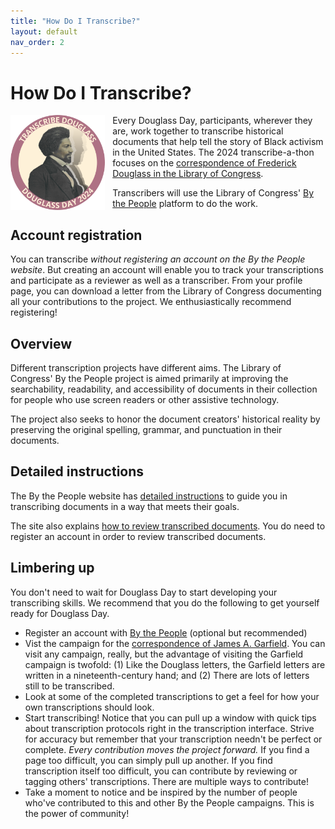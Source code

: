 ```yaml
---
title: "How Do I Transcribe?"
layout: default
nav_order: 2
---
```


# How Do I Transcribe?

<img src="assets/transcribe-douglass-2024.png" alt="Transcribe Douglass sticker showing Douglass\' face in profile" style="float: left; width: 30%; margin-right: 12px;"/>Every Douglass Day, participants, wherever they are, work together to transcribe historical documents that help tell the story of Black activism in the United States. The 2024 transcribe-a-thon focuses on the [correspondence of Frederick Douglass in the Library of Congress](https://www.loc.gov/search/?fa=partof:frederick+douglass+papers:+general+correspondence,+1841-1912).

Transcribers will use the Library of Congress' [By the People](https://crowd.loc.gov/) platform to do the work.

## Account registration

You can transcribe *without registering an account on the By the People website*. But creating an account will enable you to track your transcriptions and participate as a reviewer as well as a transcriber. From your profile page, you can download a letter from the Library of Congress documenting all your contributions to the project. We enthusiastically recommend registering!

## Overview

Different transcription projects have different aims. The Library of Congress' By the People project is aimed primarily at improving the searchability, readability, and accessibility of documents in their collection for people who use screen readers or other assistive technology.

The project also seeks to honor the document creators' historical reality by preserving the original spelling, grammar, and punctuation in their documents.

## Detailed instructions

The By the People website has [detailed instructions](https://crowd.loc.gov/get-started/how-to-transcribe/) to guide you in transcribing documents in a way that meets their goals.

The site also explains [how to review transcribed documents](https://crowd.loc.gov/get-started/how-to-review/). You do need to register an account in order to review transcribed documents.

## Limbering up

You don't need to wait for Douglass Day to start developing your transcribing skills. We recommend that you do the following to get yourself ready for Douglass Day.

- Register an account with [By the People](https://crowd.loc.gov/) (optional but recommended)
- Vist the campaign for the [correspondence of James A. Garfield](https://crowd.loc.gov/campaigns/garfield-correspondence/). You can visit any campaign, really, but the advantage of visiting the Garfield campaign is twofold: (1) Like the Douglass letters, the Garfield letters are written in a nineteenth-century hand; and (2) There are lots of letters still to be transcribed.
- Look at some of the completed transcriptions to get a feel for how your own transcriptions should look.
- Start transcribing! Notice that you can pull up a window with quick tips about transcription protocols right in the transcription interface. Strive for accuracy but remember that your transcription needn't be perfect or complete. *Every contribution moves the project forward.* If you find a page too difficult, you can simply pull up another. If you find transcription itself too difficult, you can contribute by reviewing or tagging others' transcriptions. There are multiple ways to contribute!
- Take a moment to notice and be inspired by the number of people who've contributed to this and other By the People campaigns. This is the power of community!

